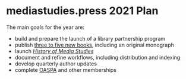 # mediastudies.press 2021 Plan

The main goals for the year are:

* build and prepare the launch of a library partnership program
* publish [three to five new books](https://github.com/mediastudiespress/singles/blob/master/forthcoming.md), including an original monograph
* launch *[History of Media Studies](https://hms.pubpub.org)*
* document and refine workflows, including distribution and indexing
* develop quarterly author updates
* complete [OASPA](https://oaspa.org) and other memberships
